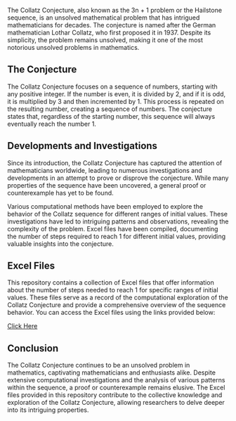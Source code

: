 The Collatz Conjecture, also known as the 3n + 1 problem or the Hailstone sequence, is an unsolved mathematical problem that has intrigued mathematicians for decades. The conjecture is named after the German mathematician Lothar Collatz, who first proposed it in 1937. Despite its simplicity, the problem remains unsolved, making it one of the most notorious unsolved problems in mathematics.

## The Conjecture

The Collatz Conjecture focuses on a sequence of numbers, starting with any positive integer. If the number is even, it is divided by 2, and if it is odd, it is multiplied by 3 and then incremented by 1. This process is repeated on the resulting number, creating a sequence of numbers. The conjecture states that, regardless of the starting number, this sequence will always eventually reach the number 1.

## Developments and Investigations

Since its introduction, the Collatz Conjecture has captured the attention of mathematicians worldwide, leading to numerous investigations and developments in an attempt to prove or disprove the conjecture. While many properties of the sequence have been uncovered, a general proof or counterexample has yet to be found.

Various computational methods have been employed to explore the behavior of the Collatz sequence for different ranges of initial values. These investigations have led to intriguing patterns and observations, revealing the complexity of the problem. Excel files have been compiled, documenting the number of steps required to reach 1 for different initial values, providing valuable insights into the conjecture.

## Excel Files

This repository contains a collection of Excel files that offer information about the number of steps needed to reach 1 for specific ranges of initial values. These files serve as a record of the computational exploration of the Collatz Conjecture and provide a comprehensive overview of the sequence behavior. You can access the Excel files using the links provided below:

[Click Here](https://github.com/Krishna20072007/Computing-Collatz/raw/master/Excels/Compiled%20Numbers.xlsx)

## Conclusion

The Collatz Conjecture continues to be an unsolved problem in mathematics, captivating mathematicians and enthusiasts alike. Despite extensive computational investigations and the analysis of various patterns within the sequence, a proof or counterexample remains elusive. The Excel files provided in this repository contribute to the collective knowledge and exploration of the Collatz Conjecture, allowing researchers to delve deeper into its intriguing properties.